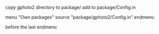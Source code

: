 copy gphoto2 directory to package/
add to package/Config.in

menu "Own packages"
	source "package/gphoto2/Config.in"
endmenu

before the last endmenu